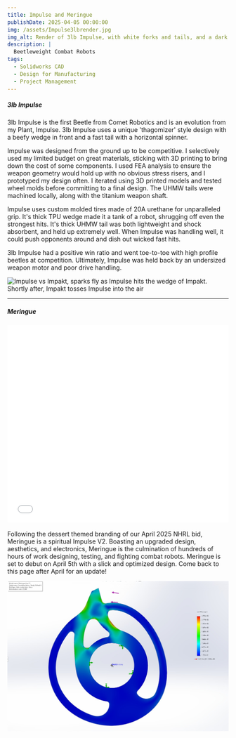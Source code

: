 ```yaml
---
title: Impulse and Meringue
publishDate: 2025-04-05 00:00:00
img: /assets/Impulse3lbrender.jpg
img_alt: Render of 3lb Impulse, with white forks and tails, and a dark purple wedge held in place with screws on a grey background
description: |
  Beetleweight Combat Robots
tags:
  - Solidworks CAD
  - Design for Manufacturing
  - Project Management
---
```


##### 3lb Impulse

3lb Impulse is the first Beetle from Comet Robotics and is an evolution from my Plant, Impulse. 3lb Impulse uses a unique 'thagomizer' style design with a beefy wedge in front and a fast tail with a horizontal spinner. 

Impulse was designed from the ground up to be competitive. I selectively used my limited budget on great materials, sticking with 3D printing to bring down the cost of some components. I used FEA analysis to ensure the weapon geometry would hold up with no obvious stress risers, and I prototyped my design often. I iterated using 3D printed models and tested wheel molds before committing to a final design. The UHMW tails were machined locally, along with the titanium weapon shaft.

Impulse uses custom molded tires made of 20A urethane for unparalleled grip. It's thick TPU wedge made it a tank of a robot, shrugging off even the strongest hits. It's thick UHMW tail was both lightweight and shock absorbent, and held up extremely well. When Impulse was handling well, it could push opponents around and dish out wicked fast hits. 

3lb Impulse had a positive win ratio and went toe-to-toe with high profile beetles at competition. Ultimately, Impulse was held back by an undersized weapon motor and poor drive handling.

![Impulse vs Impakt, sparks fly as Impulse hits the wedge of Impakt. Shortly after, Impakt tosses Impulse into the air](impulse.webp)

---

##### Meringue

  <div class="stack gap-10 content">
    <div class="content">
      <iframe 
        src="/assets/Meringue%20Render/Data/index.html"
        width="100%"
        height="450px"
        style="border: none;" 
        allowfullscreen="true"
        background-color="#3c3c3d"
        >
      </iframe>
    </div>
  </div>



Following the dessert themed branding of our April 2025 NHRL bid, Meringue is a spiritual Impulse V2. Boasting an upgraded design, aesthetics, and electronics, Meringue is the culmination of hundreds of hours of work designing, testing, and fighting combat robots. Meringue is set to debut on April 5th with a slick and optimized design. Come back to this page after April for an update!


![Meringue's weapon in FEA analysis, visualizing how a force on the weapon's tooth creates stress points in the geometry](MeringueFEA.jpg)
